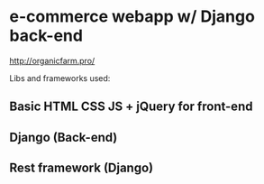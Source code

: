 # e-commerce webapp w/ Django back-end

http://organicfarm.pro/

Libs and frameworks used:

## Basic HTML CSS JS + jQuery for front-end
## Django (Back-end)
## Rest framework (Django)


